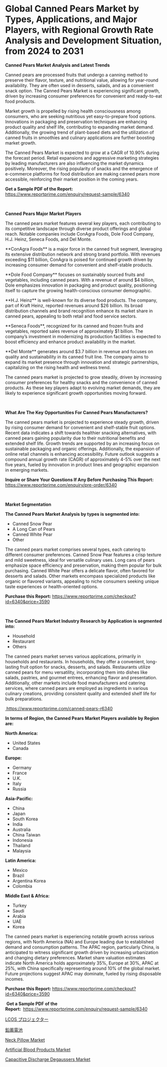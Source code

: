 <p><h1>Global Canned Pears Market by Types, Applications, and Major Players, with Regional Growth Rate Analysis and Development Situation, from 2024 to 2031</h1></p><p><strong>Canned Pears Market Analysis and Latest Trends</strong></p>
<p><p>Canned pears are processed fruits that undergo a canning method to preserve their flavor, texture, and nutritional value, allowing for year-round availability. They are often used in desserts, salads, and as a convenient snack option. The Canned Pears Market is experiencing significant growth, driven by increasing consumer preferences for convenient and ready-to-eat food products.</p><p>Market growth is propelled by rising health consciousness among consumers, who are seeking nutritious yet easy-to-prepare food options. Innovations in packaging and preservation techniques are enhancing product quality and shelf life, contributing to expanding market demand. Additionally, the growing trend of plant-based diets and the utilization of canned fruits in smoothies and culinary applications are further boosting market growth.</p><p>The Canned Pears Market is expected to grow at a CAGR of 10.90% during the forecast period. Retail expansions and aggressive marketing strategies by leading manufacturers are also influencing the market dynamics positively. Moreover, the rising popularity of snacks and the emergence of e-commerce platforms for food distribution are making canned pears more accessible, reinforcing their market position in the coming years.</p></p>
<p><strong>Get a Sample PDF of the Report:&nbsp;</strong> <a href="https://www.reportprime.com/enquiry/request-sample/6340">https://www.reportprime.com/enquiry/request-sample/6340</a></p>
<p>&nbsp;</p>
<p><strong>Canned Pears Major Market Players</strong></p>
<p><p>The canned pears market features several key players, each contributing to its competitive landscape through diverse product offerings and global reach. Notable companies include ConAgra Foods, Dole Food Company, H.J. Heinz, Seneca Foods, and Del Monte.</p><p>**ConAgra Foods** is a major force in the canned fruit segment, leveraging its extensive distribution network and strong brand portfolio. With revenues exceeding $11 billion, ConAgra is poised for continued growth driven by increasing consumer demand for convenient and shelf-stable products. </p><p>**Dole Food Company** focuses on sustainably sourced fruits and vegetables, including canned pears. With a revenue of around $4 billion, Dole emphasizes innovation in packaging and product quality, positioning itself to capture the growing health-conscious consumer demographic.</p><p>**H.J. Heinz** is well-known for its diverse food products. The company, part of Kraft Heinz, reported revenues around $26 billion. Its broad distribution channels and brand recognition enhance its market share in canned pears, appealing to both retail and food service sectors.</p><p>**Seneca Foods**, recognized for its canned and frozen fruits and vegetables, reported sales revenue of approximately $1 billion. The company’s investment in modernizing its production facilities is expected to boost efficiency and enhance product availability in the market.</p><p>**Del Monte** generates around $3.7 billion in revenue and focuses on quality and sustainability in its canned fruit line. The company aims to expand its market presence through innovation and strategic partnerships, capitalizing on the rising health and wellness trend.</p><p>The canned pears market is projected to grow steadily, driven by increasing consumer preferences for healthy snacks and the convenience of canned products. As these key players adapt to evolving market demands, they are likely to experience significant growth opportunities moving forward.</p></p>
<p>&nbsp;</p>
<p><strong>What Are The Key Opportunities For Canned Pears Manufacturers?</strong></p>
<p><p>The canned pears market is projected to experience steady growth, driven by rising consumer demand for convenient and shelf-stable fruit options. Recent data indicates a shift towards healthier snacking alternatives, with canned pears gaining popularity due to their nutritional benefits and extended shelf life. Growth trends are supported by an increasing focus on sustainable packaging and organic offerings. Additionally, the expansion of online retail channels is enhancing accessibility. Future outlook suggests a compound annual growth rate (CAGR) of approximately 4-5% over the next five years, fueled by innovation in product lines and geographic expansion in emerging markets.</p></p>
<p><strong>Inquire or Share Your Questions If Any Before Purchasing This Report:</strong> <a href="https://www.reportprime.com/enquiry/pre-order/6340">https://www.reportprime.com/enquiry/pre-order/6340</a></p>
<p>&nbsp;</p>
<p><strong>Market Segmentation</strong></p>
<p><strong>The Canned Pears Market Analysis by types is segmented into:</strong></p>
<p><ul><li>Canned Snow Pear</li><li>A Long Can of Pears</li><li>Canned White Pear</li><li>Other</li></ul></p>
<p><p>The canned pears market comprises several types, each catering to different consumer preferences. Canned Snow Pear features a crisp texture and mild sweetness, ideal for versatile culinary uses. Long cans of pears emphasize space efficiency and preservation, making them popular for bulk purchasing. Canned White Pear offers a delicate flavor, often favored for desserts and salads. Other markets encompass specialized products like organic or flavored variants, appealing to niche consumers seeking unique taste experiences or health-oriented options.</p></p>
<p><strong>Purchase this Report:&nbsp;</strong><a href="https://www.reportprime.com/checkout?id=6340&price=3590">https://www.reportprime.com/checkout?id=6340&price=3590</a></p>
<p>&nbsp;</p>
<p><strong>The Canned Pears Market Industry Research by Application is segmented into:</strong></p>
<p><ul><li>Household</li><li>Restaurant</li><li>Others</li></ul></p>
<p><p>The canned pears market serves various applications, primarily in households and restaurants. In households, they offer a convenient, long-lasting fruit option for snacks, desserts, and salads. Restaurants utilize canned pears for menu versatility, incorporating them into dishes like salads, pastries, and gourmet entrees, enhancing flavor and presentation. Additionally, other markets include food manufacturers and catering services, where canned pears are employed as ingredients in various culinary creations, providing consistent quality and extended shelf life for bulk preparations.</p></p>
<p><a href="https://www.reportprime.com/canned-pears-r6340">&nbsp;https://www.reportprime.com/canned-pears-r6340</a></p>
<p><strong>In terms of Region, the Canned Pears Market Players available by Region are:</strong></p>
<p>
    <p> <strong> North America: </strong>
        <ul>
            <li>United States</li>
            <li>Canada</li>
        </ul>
        </p> 
    <p> <strong> Europe: </strong>
        <ul>
            <li>Germany</li>
            <li>France</li>
            <li>U.K.</li>
            <li>Italy</li>
            <li>Russia</li>
        </ul>
        </p> 
    <p> <strong> Asia-Pacific: </strong>
        <ul>
            <li>China</li>
            <li>Japan</li>
            <li>South Korea</li>
            <li>India</li>
            <li>Australia</li>
            <li>China Taiwan</li>
            <li>Indonesia</li>
            <li>Thailand</li>
            <li>Malaysia</li>
        </ul>
        </p> 
    <p> <strong> Latin America: </strong>
        <ul>
            <li>Mexico</li>
            <li>Brazil</li>
            <li>Argentina Korea</li>
            <li>Colombia</li>
        </ul>
        </p> 
    <p> <strong> Middle East & Africa: </strong>
        <ul>
            <li>Turkey</li>
            <li>Saudi</li>
            <li>Arabia</li>
            <li>UAE</li>
            <li>Korea</li>
        </ul>
    </p>
    </p>
<p><p>The canned pears market is experiencing notable growth across various regions, with North America (NA) and Europe leading due to established demand and consumption patterns. The APAC region, particularly China, is anticipated to witness significant growth driven by increasing urbanization and changing dietary preferences. Market share valuation estimates indicate North America holds approximately 35%, Europe at 30%, APAC at 25%, with China specifically representing around 10% of the global market. Future projections suggest APAC may dominate, fueled by rising disposable incomes.</p></p>
<p><strong>Purchase this Report: </strong><a href="https://www.reportprime.com/checkout?id=6340&price=3590">https://www.reportprime.com/checkout?id=6340&price=3590</a></p>
<p>&nbsp;<strong>Get a Sample PDF of the Report:&nbsp;&nbsp;</strong><a href="https://www.reportprime.com/enquiry/request-sample/6340">https://www.reportprime.com/enquiry/request-sample/6340</a></p>
<p><strong></strong></p>
<p><p><a href="https://medium.com/@georgeannauce/%E6%88%A6%E7%95%A5%E7%9A%84%E3%83%AD%E3%83%BC%E3%83%89%E3%83%9E%E3%83%83%E3%83%97-%E3%82%B0%E3%83%AD%E3%83%BC%E3%83%90%E3%83%ABlcos%E3%83%97%E3%83%AD%E3%82%B8%E3%82%A7%E3%82%AF%E3%82%BF%E3%83%BC%E5%B8%82%E5%A0%B4%E3%81%AE%E6%B4%9E%E5%AF%9F%E3%81%A8%E6%A9%9F%E4%BC%9A-2024%E5%B9%B4-2031%E5%B9%B4-55c200102d41">LCOS プロジェクター</a></p><p><a href="https://medium.com/@georgeannauce/%E9%89%9B%E8%93%84%E9%9B%BB%E6%B1%A0%E5%B8%82%E5%A0%B4%E3%81%B8%E3%81%AE%E8%A9%B3%E7%B4%B0%E3%81%AA%E5%88%86%E6%9E%90-%E5%8B%95%E5%90%91-%E5%B8%82%E5%A0%B4%E3%82%BB%E3%82%B0%E3%83%A1%E3%83%B3%E3%83%86%E3%83%BC%E3%82%B7%E3%83%A7%E3%83%B3-%E7%AB%B6%E5%90%88%E5%88%86%E6%9E%90-6de0f127bbbe">鉛蓄電池</a></p><p><a href="https://www.linkedin.com/pulse/navigating-neck-pillow-market-expert-analysis-forecast-lcu2c?trackingId=Ht1ervKcQyCjqYlE3TL4Yg%3D%3D">Neck Pillow Market</a></p><p><a href="https://medium.com/@shubham99912151/comprehensive-analysis-of-the-global-artificial-blood-products-market-growth-trends-market-4d9579fe2e7b">Artificial Blood Products Market</a></p><p><a href="https://issuu.com/reportprime-2/docs/capacitive-discharge-degaussers-mar_6e65c3a4d58130">Capacitive Discharge Degaussers Market</a></p></p>
